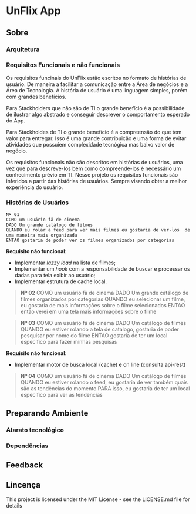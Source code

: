 # UnFlix App

## Sobre

### Arquitetura

### Requisitos Funcionais e não funcionais

Os requisitos funcinais do UnFlix estão escritos no formato de histórias de usuário. De maneira a facilitar a comunicação entre a Área de negócios e a Área de Tecnologia. A história de usuário é uma linguagem simples, porém com grandes benefícios.

Para Stackholders que não são de TI o grande benefício é a possibilidade de ilustrar algo abstrado e conseguir descrever o comportamento esperado do App.

Para Stackholdes de TI o grande benefício é a compreensão do que tem valor para entregar. Isso é uma grande contribuição e uma forma de evitar atividades que possuiem complexidade tecnógica mas baixo valor de negócio.

Os requisitos funcionais não são descritos em histórias de usuários, uma vez que para descreve-los bem como compreende-los é necessário um conhecimento prévio em TI. Nesse projeto os requisitos funcionais são inferidos a partir das histórias de usuários. Sempre visando obter a melhor experiência do usuário.

### Histórias de Usuários

~~~
Nº 01
COMO um usuário fã de cinema
DADO Um grande catálogo de filmes 
QUANDO eu rolar a feed para ver mais filmes eu gostaria de ver-los  de uma maneira mais organizada
ENTAO gostaria de poder ver os filmes organizados por categorias
~~~

**Requisito não funcional**:

- Implementar _lazzy load_ na lista de filmes;
- Implementar um _hook_ com a responsabilidade de buscar e processar os dadas para tela exibir ao usuário;
- Implementar estrutura de cache local.

> **Nº 02**
> COMO um usuário fã de cinema
> DADO Um grande catálogo de filmes organizados por categorias
> QUANDO eu selecionar um filme, eu gostaria de mais informações sobre o filme selecionados
> ENTAO então verei em uma tela mais informações sobre o filme

> **Nº 03**
> COMO um usuário fã de cinema
> DADO Um catálogo de filmes
> QUANDO eu estiver rolando a tela de catalogo, gostaria de poder pesquisar por nome do filme
> ENTAO gostaria de ter um local especifico para fazer minhas pesquisas

**Requisito não funcional**:

- Implementar motor de busca local (cache) e on line (consulta api-rest)

> **Nº 04**
> COMO um usuário fã de cinema
> DADO Um catálogo de filmes
> QUANDO eu estiver rolando o feed, eu gostaria de ver também quais são as tendências do momento
> PARA isso, eu gostaria de ter um local especifico para ver as tendencias

## Preparando Ambiente

### Atarato tecnológico

### Dependências

## Feedback

## Lincença

This project is licensed under the MIT License - see the LICENSE.md file for details

